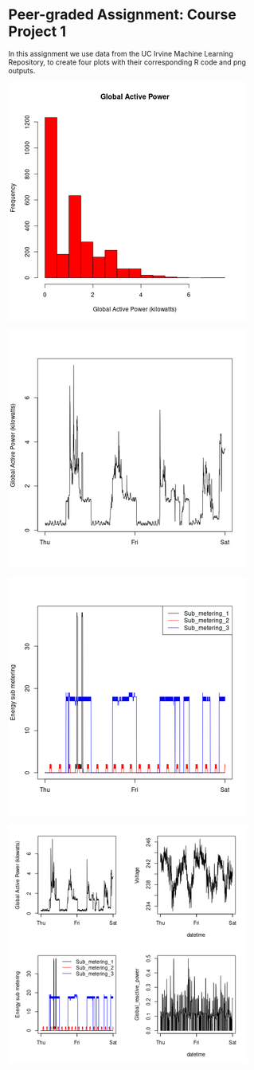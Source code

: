 # Peer-graded Assignment: Course Project 1

In this assignment we use data from the UC Irvine Machine Learning Repository, to create four plots with their corresponding R code and png outputs.

![alt text](https://github.com/pozueco/RProgrammingAssignment4/blob/main/plot1.png)

![alt text](https://github.com/pozueco/RProgrammingAssignment4/blob/main/plot2.png)

![alt text](https://github.com/pozueco/RProgrammingAssignment4/blob/main/plot3.png)

![alt text](https://github.com/pozueco/RProgrammingAssignment4/blob/main/plot4.png)
